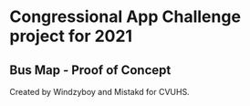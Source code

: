 # Congressional App Challenge project for 2021
## Bus Map - Proof of Concept

Created by Windzyboy and Mistakd for CVUHS.
